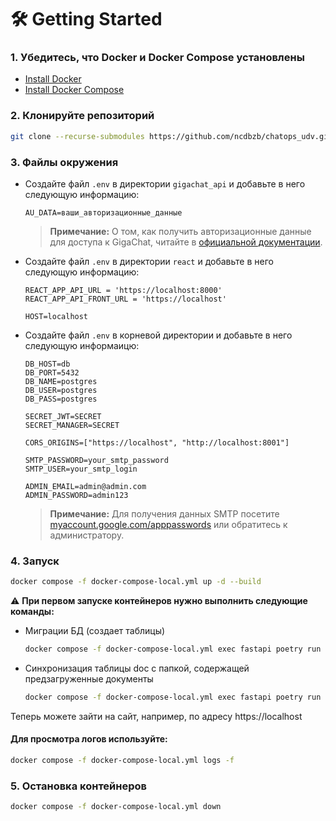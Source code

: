 # 🛠️ Getting Started


### 1. Убедитесь, что Docker и Docker Compose установлены

   - [Install Docker](https://docs.docker.com/get-docker/)
   - [Install Docker Compose](https://docs.docker.com/compose/install/)

### 2. Клонируйте репозиторий


   ```bash
   git clone --recurse-submodules https://github.com/ncdbzb/chatops_udv.git
   ```

### 3. Файлы окружения
  - Создайте файл `.env` в директории `gigachat_api` и добавьте в него следующую информацию:
    ```plaintext
    AU_DATA=ваши_авторизационные_данные
    ```
     > **Примечание:** О том, как получить авторизационные данные для доступа к GigaChat, читайте в [официальной документации](https://developers.sber.ru/docs/ru/gigachat/api/integration).


  - Создайте файл `.env` в директории `react` и добавьте в него следующую информацию:
  	```plaintext
    REACT_APP_API_URL = 'https://localhost:8000'
    REACT_APP_API_FRONT_URL = 'https://localhost'

    HOST=localhost
    ```

   - Создайте файл `.env` в корневой директории и добавьте в него следующую информаицю:
      ```plaintext
      DB_HOST=db
      DB_PORT=5432
      DB_NAME=postgres
      DB_USER=postgres
      DB_PASS=postgres

      SECRET_JWT=SECRET
      SECRET_MANAGER=SECRET

      CORS_ORIGINS=["https://localhost", "http://localhost:8001"]

      SMTP_PASSWORD=your_smtp_password
      SMTP_USER=your_smtp_login

      ADMIN_EMAIL=admin@admin.com
      ADMIN_PASSWORD=admin123
      ```
      > **Примечание:** Для получения данных SMTP посетите [myaccount.google.com/apppasswords]() или обратитесь к администратору.

### 4. Запуск

   ```bash
   docker compose -f docker-compose-local.yml up -d --build
   ```
   :warning: **При первом запуске контейнеров нужно выполнить следующие  команды:**<br>

   - Миграции БД (создает таблицы)
      ```bash
      docker compose -f docker-compose-local.yml exec fastapi poetry run alembic upgrade head
      ```
   - Синхронизация таблицы doc с папкой, содержащей предзагруженные документы
      ```bash 
      docker compose -f docker-compose-local.yml exec fastapi poetry run python3 script.py
      ```

   Теперь можете зайти на сайт, например, по адресу https://localhost

#### Для просмотра логов используйте:

   ```bash
   docker compose -f docker-compose-local.yml logs -f
   ```

### 5. Остановка контейнеров
   ```bash
   docker compose -f docker-compose-local.yml down
   ```